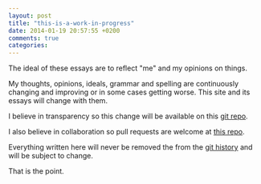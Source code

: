 ```yaml
---
layout: post
title: "this-is-a-work-in-progress"
date: 2014-01-19 20:57:55 +0200
comments: true
categories:
---
```


The ideal of these essays are to reflect "me" and my opinions on things.

My thoughts, opinions, ideals, grammar and spelling are continuously changing and improving or in some cases getting worse. This site and its essays will change with them.

I believe in transparency so this change will be available on this [git repo](https://github.com/BenJanecke/octopress/commits/master).

I also believe in collaboration so pull requests are welcome at [this repo](https://github.com/BenJanecke/octopress).

Everything written here will never be removed the from the [git history](https://github.com/BenJanecke/octopress/commits/master) and will be subject to change.

That is the point.
